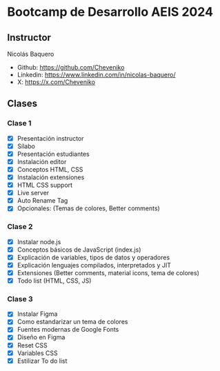# Bootcamp de Desarrollo AEIS 2024

## Instructor

Nicolás Baquero

- Github: https://github.com/Cheveniko
- Linkedin: https://www.linkedin.com/in/nicolas-baquero/
- X: https://x.com/Cheveniko

## Clases

### Clase 1

- [x] Presentación instructor
- [x] Sílabo
- [x] Presentación estudiantes
- [x] Instalación editor
- [x] Conceptos HTML, CSS
- [x] Instalación extensiones
- [x] HTML CSS support
- [x] Live server
- [x] Auto Rename Tag
- [x] Opcionales: (Temas de colores, Better comments)

### Clase 2

- [x] Instalar node.js
- [x] Conceptos básicos de JavaScript (index.js)
- [x] Explicación de variables, tipos de datos y operadores
- [x] Explicación lenguajes compilados, interpretados y JIT
- [x] Extensiones (Better comments, material icons, tema de colores)
- [x] Todo list (HTML, CSS, JS)

### Clase 3

- [x] Instalar Figma
- [x] Como estandarizar un tema de colores
- [x] Fuentes modernas de Google Fonts
- [x] Diseño en Figma
- [x] Reset CSS
- [x] Variables CSS
- [x] Estilizar To do list
